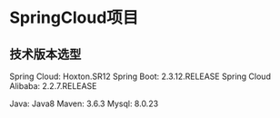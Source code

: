 # SpringCloud项目

## 技术版本选型

Spring Cloud: Hoxton.SR12
Spring Boot: 2.3.12.RELEASE
Spring Cloud Alibaba: 2.2.7.RELEASE

Java: Java8
Maven: 3.6.3
Mysql: 8.0.23